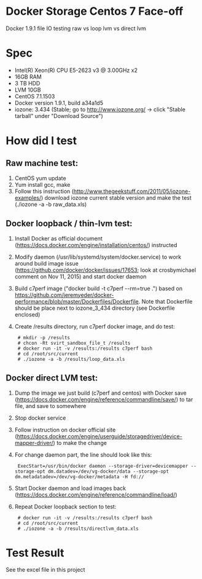 # Docker Storage Centos 7 Face-off
Docker 1.9.1 file IO testing raw vs loop lvm vs direct lvm 

# Spec
- Intel(R) Xeon(R) CPU E5-2623 v3 @ 3.00GHz x2
- 16GB RAM
- 3 TB HDD
- LVM 10GB
- CentOS 7.1.1503
- Docker version 1.9.1, build a34a1d5
- iozone: 3.434 (Stable; go to http://www.iozone.org/ -> click "Stable tarball" under "Download Source") 

# How did I test
## Raw machine test: 

1. CentOS yum update
1. Yum install gcc, make
1. Follow this instruction (http://www.thegeekstuff.com/2011/05/iozone-examples/) download iozone current stable version and make the test (./iozone -a -b raw_data.xls)

## Docker loopback / thin-lvm test:

1. Install Docker as official document (https://docs.docker.com/engine/installation/centos/) instructed
1. Modify daemon (/usr/lib/systemd/system/docker.service) to work around build image issue (https://github.com/docker/docker/issues/17653; look at crosbymichael comment on Nov 11, 2015) and start docker daemon
1. Build c7perf image ("docker build -t c7perf --rm=true .") based on https://github.com/jeremyeder/docker-performance/blob/master/Dockerfiles/Dockerfile. Note that Dockerfile should be place next to iozone_3_434 directory (see Dockerfile enclosed)
1. Create /results directory, run c7perf docker image, and do test:

        # mkdir -p /results
        # chcon -Rt svirt_sandbox_file_t /results
        # docker run -it -v /results:/results c7perf bash
        # cd /root/src/current
        # ./iozone -a -b /results/loop_data.xls

## Docker direct LVM test:

1. Dump the image we just build (c7perf and centos) with Docker save (https://docs.docker.com/engine/reference/commandline/save/) to tar file, and save to somewhere
1. Stop docker service
1. Follow instruction on docker official site (https://docs.docker.com/engine/userguide/storagedriver/device-mapper-driver/) to make the change
1. For change daemon part, the line should look like this:
 
        ExecStart=/usr/bin/docker daemon --storage-driver=devicemapper --storage-opt dm.datadev=/dev/vg-docker/data --storage-opt dm.metadatadev=/dev/vg-docker/metadata -H fd://

1. Start Docker daemon and load images back (https://docs.docker.com/engine/reference/commandline/load/)
1. Repeat Docker loopback section to test:

        # docker run -it -v /results:/results c7perf bash
        # cd /root/src/current
        # ./iozone -a -b /results/directlvm_data.xls

# Test Result

See the excel file in this project
